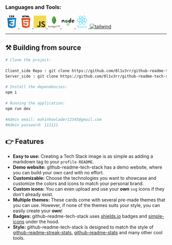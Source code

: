 <h3 align="left">Languages and Tools:</h3>
<p align="left"> <a href="https://www.w3schools.com/css/" target="_blank" rel="noreferrer"> <img src="https://raw.githubusercontent.com/devicons/devicon/master/icons/css3/css3-original-wordmark.svg" alt="css3" width="40" height="40"/> </a> <a href="https://www.w3.org/html/" target="_blank" rel="noreferrer"> <img src="https://raw.githubusercontent.com/devicons/devicon/master/icons/html5/html5-original-wordmark.svg" alt="html5" width="40" height="40"/> </a> <a href="https://developer.mozilla.org/en-US/docs/Web/JavaScript" target="_blank" rel="noreferrer"> <img src="https://raw.githubusercontent.com/devicons/devicon/master/icons/javascript/javascript-original.svg" alt="javascript" width="40" height="40"/> </a> <a href="https://www.mongodb.com/" target="_blank" rel="noreferrer"> <img src="https://raw.githubusercontent.com/devicons/devicon/master/icons/mongodb/mongodb-original-wordmark.svg" alt="mongodb" width="40" height="40"/> </a> <a href="https://nodejs.org" target="_blank" rel="noreferrer"> <img src="https://raw.githubusercontent.com/devicons/devicon/master/icons/nodejs/nodejs-original-wordmark.svg" alt="nodejs" width="40" height="40"/> </a> <a href="https://reactjs.org/" target="_blank" rel="noreferrer"> <img src="https://raw.githubusercontent.com/devicons/devicon/master/icons/react/react-original-wordmark.svg" alt="react" width="40" height="40"/> </a> <a href="https://tailwindcss.com/" target="_blank" rel="noreferrer"> <img src="https://www.vectorlogo.zone/logos/tailwindcss/tailwindcss-icon.svg" alt="tailwind" width="40" height="40"/> </a> </p>

<hr>

## ⚒️ Building from source

```sh
# Clone the project:

Client_side Repo : git clone https://github.com/0l1v3rr/github-readme-tech-stack.git
Server_side : git clone https://github.com/0l1v3rr/github-readme-tech-stack.git

# Install the dependencies:
npm i

# Running the application:
npm run dev

#Admin email: mahinhowlader12345@gmail.com
#Admin password: 111111

```
## 👉 Features

- **Easy to use:** Creating a Tech Stack image is as simple as adding a markdown tag to your `profile README`.
- **Demo website:** github-readme-tech-stack has a demo website, where you can build your own card with no effort.
- **Customizable:** Choose the technologies you want to showcase and customize the colors and icons to match your personal brand.
- **Custom icons:** You can even upload and use your **own** `svg` icons if they don't already exist.
- **Multiple themes:** These cards come with several pre-made themes that you can use. However, if none of the themes suits your style, you can easily create your **own**!
- **Badges:** github-readme-tech-stack uses [shields.io](https://shields.io/) badges and [simple-icons](https://simpleicons.org/) under the hood.
- **Style:** github-readme-tech-stack is designed to match the style of [github-readme-streak-stats](https://github.com/DenverCoder1/github-readme-streak-stats), [github-readme-stats](https://github.com/anuraghazra/github-readme-stats) and many other cool tools.

